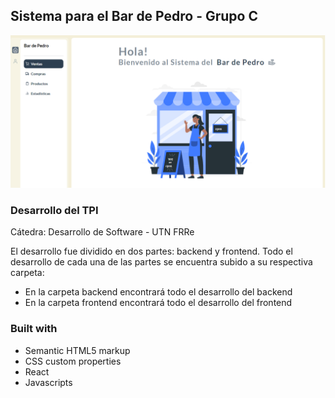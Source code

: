 ## Sistema para el Bar de Pedro - Grupo C
![Design preview ](./bar.png)

### Desarrollo del TPI 

Cátedra: Desarrollo de Software - UTN FRRe

El desarrollo fue dividido en dos partes: backend y frontend.
Todo el desarrollo de cada una de las partes se encuentra subido a su respectiva carpeta:
- En la carpeta backend encontrará todo el desarrollo del backend
- En la carpeta frontend encontrará todo el desarrollo del frontend



### Built with

- Semantic HTML5 markup
- CSS custom properties
- React
- Javascripts
